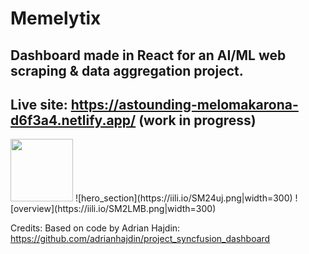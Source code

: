 # Memelytix 

## Dashboard made in React for an AI/ML web scraping & data aggregation project. 

## Live site: https://astounding-melomakarona-d6f3a4.netlify.app/ (work in progress)
<img src="https://iili.io/SM24uj.png" width="100" height="100">
![hero_section](https://iili.io/SM24uj.png|width=300)
![overview](https://iili.io/SM2LMB.png|width=300)

Credits: Based on code by Adrian Hajdin: https://github.com/adrianhajdin/project_syncfusion_dashboard
